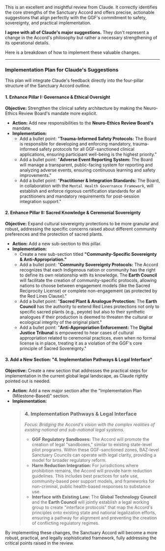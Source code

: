This is an excellent and insightful review from Claude. It correctly identifies the core strengths of the Sanctuary Accord and offers precise, actionable suggestions that align perfectly with the GGF's commitment to safety, sovereignty, and practical implementation.

**I agree with all of Claude's major suggestions.** They don't represent a change in the Accord's philosophy but rather a necessary strengthening of its operational details.

Here is a breakdown of how to implement these valuable changes.

---

### **Implementation Plan for Claude's Suggestions**

This plan will integrate Claude's feedback directly into the four-pillar structure of the Sanctuary Accord outline.

#### **1. Enhance Pillar I: Governance & Ethical Oversight**

**Objective:** Strengthen the clinical safety architecture by making the Neuro-Ethics Review Board's mandate more explicit.

* **Action:** Add new responsibilities to the **Neuro-Ethics Review Board's** mandate.
* **Implementation:**
    * Add a bullet point: "**Trauma-Informed Safety Protocols:** The Board is responsible for developing and enforcing mandatory, trauma-informed safety protocols for all GGF-sanctioned clinical applications, ensuring participant well-being is the highest priority."
    * Add a bullet point: "**Adverse Event Reporting System:** The Board will manage a transparent, public-facing system for reporting and analyzing adverse events, ensuring continuous learning and safety improvements."
    * Add a bullet point: "**Practitioner & Integration Standards:** The Board, in collaboration with the `Mental Health Governance Framework`, will establish and enforce rigorous certification standards for all practitioners and mandatory requirements for post-session integration support."

#### **2. Enhance Pillar II: Sacred Knowledge & Ceremonial Sovereignty**

**Objective:** Expand cultural sovereignty protections to be more granular and robust, addressing the specific concerns raised about different community preferences and the protection of sacred plants.

* **Action:** Add a new sub-section to this pillar.
* **Implementation:**
    * Create a new sub-section titled **"Community-Specific Sovereignty & Anti-Appropriation."**
    * Add a bullet point: "**Community Sovereignty Protocols:** The Accord recognizes that each Indigenous nation or community has the right to define its own relationship with its knowledge. The **Earth Council** will facilitate the creation of community-specific protocols, allowing nations to choose between engagement models (like the Sacred Reciprocity License) or complete non-engagement (as protected by the Red Lines Clause)."
    * Add a bullet point: "**Sacred Plant & Analogue Protection:** The **Earth Council** has the authority to extend Red Lines protections not only to specific sacred plants (e.g., peyote) but also to their synthetic analogues if their production is deemed to threaten the cultural or ecological integrity of the original plant."
    * Add a bullet point: "**Anti-Appropriation Enforcement:** The **Digital Justice Tribunal** is empowered to hear cases of cultural appropriation related to ceremonial practices, even when no formal license is in place, treating it as a violation of the GGF's core principle of Sacred Sovereignty."

#### **3. Add a New Section: "4. Implementation Pathways & Legal Interface"**

**Objective:** Create a new section that addresses the practical steps for implementation in the current global legal landscape, as Claude rightly pointed out is needed.

* **Action:** Add a new major section after the "Implementation Plan (Milestone-Based)" section.
* **Implementation:**
    > ### **4. Implementation Pathways & Legal Interface**
    >
    > *Focus: Bridging the Accord's vision with the complex realities of existing national and sub-national legal systems.*
    >
    > * **GGF Regulatory Sandboxes:** The Accord will promote the creation of legal "sandboxes," similar to existing state-level pilot programs. Within these GGF-sanctioned zones, BAZ-level Sanctuary Councils can operate with legal clarity, providing a model for broader regulatory reform.
    > * **Harm Reduction Integration:** For jurisdictions where prohibition remains, the Accord will provide harm reduction guidelines. This includes best practices for safe use, community-based peer support models, and frameworks for non-criminal, public health-based responses to substance use.
    > * **Interface with Existing Law:** The **Global Technology Council** and the **Earth Council** will jointly establish a legal working group to create "interface protocols" that map the Accord's principles onto existing state and national legalization efforts, ensuring a pathway for alignment and preventing the creation of conflicting regulatory regimes.

By implementing these changes, the Sanctuary Accord will become a more robust, practical, and legally sophisticated framework, fully addressing the critical points raised in the review.
